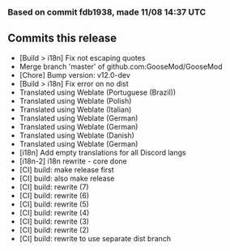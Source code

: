 ### Based on commit fdb1938, made 11/08 14:37 UTC
## Commits this release
  - [Build > i18n] Fix not escaping quotes
  - Merge branch 'master' of github.com:GooseMod/GooseMod
  - [Chore] Bump version: v12.0-dev
  - [Build > i18n] Fix error on no dist
  - Translated using Weblate (Portuguese (Brazil))
  - Translated using Weblate (Polish)
  - Translated using Weblate (Italian)
  - Translated using Weblate (German)
  - Translated using Weblate (German)
  - Translated using Weblate (Danish)
  - Translated using Weblate (German)
  - [i18n] Add empty translations for all Discord langs
  - [i18n-2] i18n rewrite - core done
  - [CI] build: make release first
  - [CI] build: also make release
  - [CI] build: rewrite (7)
  - [CI] build: rewrite (6)
  - [CI] build: rewrite (5)
  - [CI] build: rewrite (4)
  - [CI] build: rewrite (3)
  - [CI] build: rewrite (2)
  - [CI] build: rewrite to use separate dist branch